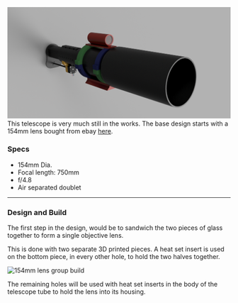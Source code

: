 ![rendered image](/assets/rendered154mm.png)
This telescope is very much still in the works. The base design starts with a 154mm lens bought from ebay [here](https://www.ebay.com/itm/185482296603?_trkparms=amclksrc%3DITM%26aid%3D777008%26algo%3DPERSONAL.TOPIC%26ao%3D1%26asc%3D267533%26meid%3Dc32a6838a39b4d5797b2ae5e85400c38%26pid%3D101959%26rk%3D1%26rkt%3D1%26itm%3D185482296603%26pmt%3D1%26noa%3D1%26pg%3D4375194%26algv%3DRecentlyViewedItemsV2Mobile%26brand%3DUnbranded&_trksid=p4375194.c101959.m146925&_trkparms=parentrq%3A47b112d01900ab9d6d5f087cfffe9888%7Cpageci%3A887dfff8-31c2-11ef-b59e-2229577eab01%7Ciid%3A1%7Cvlpname%3Avlp_homepage).

### Specs
- 154mm Dia.
- Focal length: 750mm
- f/4.8
- Air separated doublet
---
### Design and Build

The first step in the design, would be to sandwich the two pieces of glass together to form a single objective lens.

This is done with two separate 3D printed pieces. A heat set insert is used on the bottom piece, in every other hole, to hold the two halves together.

![154mm lens group build](/assets/154mmobjective.JPG)

The remaining holes will be used with heat set inserts in the body of the telescope tube to hold the lens into its housing.